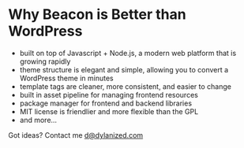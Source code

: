 Why Beacon is Better than WordPress
===

- built on top of Javascript + Node.js, a modern web platform that is growing rapidly
- theme structure is elegant and simple, allowing you to convert a WordPress theme in minutes
- template tags are cleaner, more consistent, and easier to change
- built in asset pipeline for managing frontend resources
- package manager for frontend and backend libraries
- MIT license is friendlier and more flexible than the GPL
- and more...

Got ideas? Contact me d@dylanized.com
